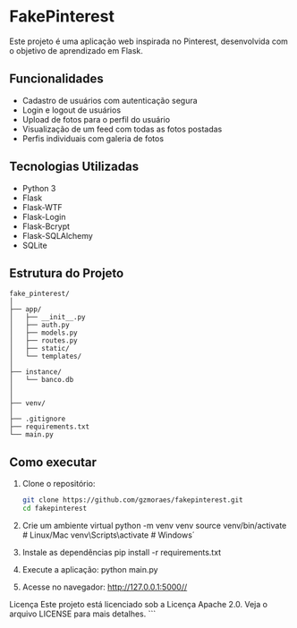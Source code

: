 # FakePinterest

Este projeto é uma aplicação web inspirada no Pinterest, desenvolvida com o objetivo de aprendizado em Flask.

## Funcionalidades

- Cadastro de usuários com autenticação segura
- Login e logout de usuários
- Upload de fotos para o perfil do usuário
- Visualização de um feed com todas as fotos postadas
- Perfis individuais com galeria de fotos

## Tecnologias Utilizadas

- Python 3
- Flask
- Flask-WTF
- Flask-Login
- Flask-Bcrypt
- Flask-SQLAlchemy
- SQLite

## Estrutura do Projeto

```
fake_pinterest/
│
├── app/
│   ├── __init__.py
│   ├── auth.py
│   ├── models.py
│   ├── routes.py
│   ├── static/
│   └── templates/
│
├── instance/
│   └── banco.db
│
│
├── venv/
│
├── .gitignore
├── requirements.txt
└── main.py
```


## Como executar

1. Clone o repositório:
   ```sh
   git clone https://github.com/gzmoraes/fakepinterest.git
   cd fakepinterest
   

2. Crie um ambiente virtual
python -m venv venv
source venv/bin/activate  # Linux/Mac
venv\Scripts\activate     # Windows´

3. Instale as dependências
pip install -r requirements.txt

4. Execute a aplicação:
python main.py

5. Acesse no navegador:
http://127.0.0.1:5000//

Licença
Este projeto está licenciado sob a Licença Apache 2.0. Veja o arquivo LICENSE para mais detalhes. ```